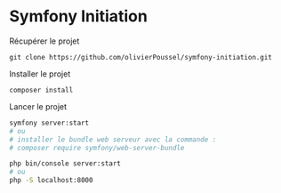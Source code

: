 # Symfony Initiation

Récupérer le projet
```
git clone https://github.com/olivierPoussel/symfony-initiation.git
```

Installer le projet
```
composer install
```

Lancer le projet
```bash
symfony server:start
# ou
# installer le bundle web serveur avec la commande : 
# composer require symfony/web-server-bundle

php bin/console server:start
# ou
php -S localhost:8000 
```